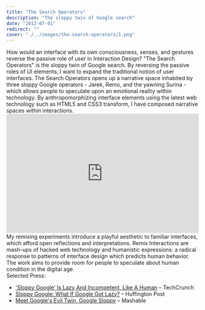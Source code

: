 ```yaml
---
title: "The Search Operators"
description: "The sloppy twin of Google search"
date: "2012-07-01"
redirect: ""
cover: "./../images/the-search-operators/1.png"
---
```

<div class="text">
How would an interface with its own consciousness, senses, and gestures reverse the passive role of user in Interaction Design? "The Search Operators" is the sloppy twin of Google search. By reversing the passive roles of UI elements, I want to expand the traditional notion of user interfaces. The Search Operators opens up a narrative space inhabited by three sloppy Google operators - Jarek, Remo, and the yawning Surina - which allows people to speculate upon an emotional reality within technology. By anthropomorphizing interface elements using the latest web technology such as HTML5 and CSS3 transform, I have composed narrative spaces within interactions.
</div>

<div class="video" style="padding:62% 0 0 0;position:relative;"><iframe src="https://player.vimeo.com/video/20571211?title=0&byline=0&portrait=0" style="position:absolute;top:0;left:0;width:100%;height:100%;" frameborder="0" allow="autoplay; fullscreen" allowfullscreen></iframe></div><script src="https://player.vimeo.com/api/player.js"></script>

<div class="text">
My remixing experiments introduce a playful aesthetic to familiar interfaces, which afford open reflections and interpretations. Remix Interactions are mash-ups of hacked web technology and humanistic expressions: a radical response to patterns of interface design which predicts human behavior. The work aims to provide room for people to speculate about human condition in the digital age.
</div>

<div class="text">Selected Press:</div>

* ['Sloppy Google' Is Lazy And Incompetent, Like A Human](https://techcrunch.com/2011/03/02/youre-sitting-in-a-chair-in-the-sky/) – TechCrunch
* [Sloppy Google: What If Google Got Lazy?](http://www.huffingtonpost.com/2011/03/04/sloppy-google_n_831596.html) – Huffington Post
* [Meet Google's Evil Twin, Google Sloppy](http://mashable.com/2011/03/04/google-sloppy-video/) – Mashable
